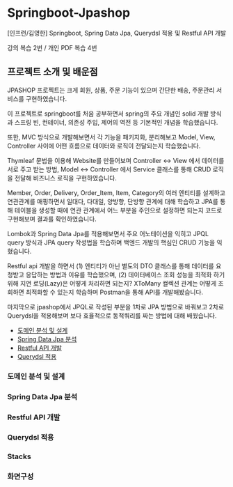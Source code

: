 # Springboot-Jpashop
[인프런/김영한] Springboot, Spring Data Jpa, Querydsl 적용 및 Restful API 개발

강의 복습 2번 / 개인 PDF 복습 4번

## 프로젝트 소개 및 배운점

JPASHOP 프로젝트는 크게 회원, 상품, 주문 기능이 있으며 간단한 배송, 주문관리 서비스를 구현하였습니다.

이 프로젝트로 springboot를 처음 공부하면서 spring의 주요 개념인 solid 개발 방식과 스프링 빈, 컨테이너, 의존성 주입, 제어의 역전 등 기본적인 개념을 학습했습니다.

또한, MVC 방식으로 개발해보면서 각 기능을 패키지화, 분리해보고 Model, View, Controller 사이에 어떤 흐름으로 데이터와 로직이 전달되는지 학습했습니다. 

Thymleaf 문법을 이용해 Website를 만들어보며 Controller <-> View 에서 데이터를 서로 주고 받는 방법, Model <-> Controller 에서 Service 클래스를 통해 CRUD 로직을 전달해
비즈니스 로직을 구현하였습니다.

Member, Order, Delivery, Order_Item, Item, Category의 여러 엔티티를 설계하고 연관관계를 매핑하면서 일대다, 다대일, 양방향, 단방향 관계에 대해 학습하고 
JPA를 통해 테이블을 생성할 때에 연관 관계에서 어느 부분을 주인으로 설정하면 되는지 코드로 구현해보며 결과를 확인하였습니다.

Lombok과 Spring Data Jpa를 적용해보면서 주요 어노테이션을 익히고 JPQL query 방식과 JPA query 작성법을 학습하며 백엔드 개발의 핵심인 CRUD 기능을 익혔습니다.

Restful api 개발을 하면서 (1) 엔티티가 아닌 별도의 DTO 클래스를 통해 데이터를 요청받고 응답하는 방법과 이유를 학습했으며, (2) 데이터베이스 조회 성능을 최적화 하기 위해 
지연 로딩(Lazy)은 어떻게 처리하면 되는지? XToMany 컬렉션 관계는 어떻게 조회하면 최적화할 수 있는지 학습하며 Postman을 통해 API를 개발해봤습니다.

마지막으로 jpashop에서 JPQL로 작성된 부분을 1차로 JPA 방법으로 바꿔보고 2차로 Querydsl을 적용해보며 보다 효율적으로 동적쿼리를 짜는 방법에 대해 배웠습니다.


* [도메인 분석 및 설계](#도메인-분석-및-설계)
* [Spring Data Jpa 분석](#spring-data-jpa-분석)
* [Restful API 개발](#restful-api-개발)
* [Querydsl 적용](#querydsl-적용)



### 도메인 분석 및 설계


### Spring Data Jpa 분석

### Restful API 개발

### Querydsl 적용

### Stacks

### 화면구성
